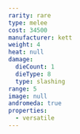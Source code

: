 ```yaml
---
rarity: rare
type: melee
cost: 34500
manufacturer: kett
weight: 4
heat: null
damage:
  dieCount: 1
  dieType: 8
  type: slashing
range: 5
image: null
andromeda: true
properties:
  - versatile
---
```

